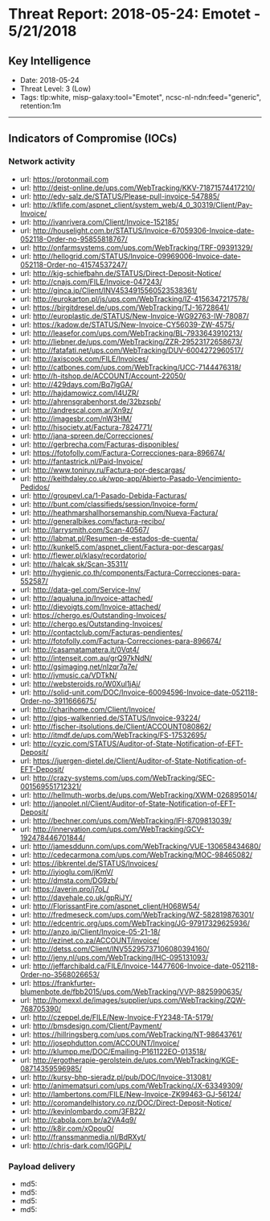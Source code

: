 # Threat Report: 2018-05-24: Emotet - 5/21/2018


## Key Intelligence
* Date: 2018-05-24
* Threat Level: 3 (Low)
* Tags: tlp:white, misp-galaxy:tool="Emotet", ncsc-nl-ndn:feed="generic", retention:1m

---

## Indicators of Compromise (IOCs)
### Network activity
* url: https://protonmail.com
* url: http://deist-online.de/ups.com/WebTracking/KKV-71871574417210/
* url: http://edv-salz.de/STATUS/Please-pull-invoice-547885/
* url: http://kflife.com/aspnet_client/system_web/4_0_30319/Client/Pay-Invoice/
* url: http://ivanrivera.com/Client/Invoice-152185/
* url: http://houselight.com.br/STATUS/Invoice-67059306-Invoice-date-052118-Order-no-95855818767/
* url: http://onfarmsystems.com/ups.com/WebTracking/TRF-09391329/
* url: http://hellogrid.com/STATUS/Invoice-09969006-Invoice-date-052118-Order-no-41574537247/
* url: http://kjg-schiefbahn.de/STATUS/Direct-Deposit-Notice/
* url: http://cnajs.com/FILE/Invoice-047243/
* url: http://ginca.jp/Client/INV4534915560523538361/
* url: http://eurokarton.pl/js/ups.com/WebTracking/IZ-4156347217578/
* url: https://birgitdresel.de/ups.com/WebTracking/TJ-16728641/
* url: http://europlastic.de/STATUS/New-Invoice-WG92763-IW-78087/
* url: https://kadow.de/STATUS/New-Invoice-CY56039-ZW-4575/
* url: http://leasefor.com/ups.com/WebTracking/BL-7933643910213/
* url: http://liebner.de/ups.com/WebTracking/ZZR-29523172658673/
* url: http://fatafati.net/ups.com/WebTracking/DUV-6004272960517/
* url: http://axiscook.com/FILE/Invoices/
* url: http://catbones.com/ups.com/WebTracking/UCC-7144476318/
* url: http://h-itshop.de/ACCOUNT/Account-22050/
* url: http://429days.com/Bq7lgGA/
* url: http://hajdamowicz.com/I4UZR/
* url: http://ahrensgrabenhorst.de/32bzspb/
* url: http://andrescal.com.ar/Xn9z/
* url: http://imagesbr.com/nW3HM/
* url: http://hisociety.at/Factura-7824771/
* url: http://jana-spreen.de/Correcciones/
* url: http://gerbrecha.com/Facturas-disponibles/
* url: https://fotofolly.com/Factura-Correcciones-para-896674/
* url: http://fantastrick.nl/Paid-Invoice/
* url: http://www.toniruy.ru/Factura-por-descargas/
* url: http://keithdaley.co.uk/wpp-app/Abierto-Pasado-Vencimiento-Pedidos/
* url: http://groupevl.ca/1-Pasado-Debida-Facturas/
* url: http://bunt.com/classifieds/session/Invoice-form/
* url: http://heathmarshallhorsemanship.com/Nueva-Factura/
* url: http://generalbikes.com/factura-recibo/
* url: http://larrysmith.com/Scan-40567/
* url: http://labmat.pl/Resumen-de-estados-de-cuenta/
* url: http://kunkel5.com/aspnet_client/Factura-por-descargas/
* url: http://flewer.pl/klasy/recordatorio/
* url: http://halcak.sk/Scan-35311/
* url: http://hygienic.co.th/components/Factura-Correcciones-para-552587/
* url: http://data-gel.com/Service-Inv/
* url: http://aqualuna.jp/Invoice-attached/
* url: http://dievoigts.com/Invoice-attached/
* url: https://chergo.es/Outstanding-Invoices/
* url: http://chergo.es/Outstanding-Invoices/
* url: http://contactclub.com/Facturas-pendientes/
* url: http://fotofolly.com/Factura-Correcciones-para-896674/
* url: http://casamatamatera.it/0Vqt4/
* url: http://intenseit.com.au/grQ97kNdN/
* url: http://gsimaging.net/nIzqr7q7e/
* url: http://jvmusic.ca/VDTkN/
* url: http://websteroids.ro/W0Xul1jAj/
* url: http://solid-unit.com/DOC/Invoice-60094596-Invoice-date-052118-Order-no-3911666675/
* url: http://charihome.com/Client/Invoice/
* url: http://gips-walkenried.de/STATUS/Invoice-93224/
* url: http://fischer-itsolutions.de/Client/ACCOUNT080862/
* url: http://itmdf.de/ups.com/WebTracking/FS-17532695/
* url: http://cyzic.com/STATUS/Auditor-of-State-Notification-of-EFT-Deposit/
* url: https://juergen-dietel.de/Client/Auditor-of-State-Notification-of-EFT-Deposit/
* url: http://crazy-systems.com/ups.com/WebTracking/SEC-001569551712321/
* url: http://hellmuth-worbs.de/ups.com/WebTracking/XWM-026895014/
* url: http://janpolet.nl/Client/Auditor-of-State-Notification-of-EFT-Deposit/
* url: http://bechner.com/ups.com/WebTracking/IFI-8709813039/
* url: http://innervation.com/ups.com/WebTracking/GCV-192478446701844/
* url: http://jamesddunn.com/ups.com/WebTracking/VUE-130658434680/
* url: http://cedecarmona.com/ups.com/WebTracking/MOC-98465082/
* url: https://ibkrentel.de/STATUS/Invoices/
* url: http://iyioglu.com/jKmV/
* url: http://dmsta.com/DG9zb/
* url: https://averin.pro/j7oL/
* url: http://davehale.co.uk/gpRiJY/
* url: http://FlorissantFire.com/aspnet_client/H068W54/
* url: http://fredmeseck.com/ups.com/WebTracking/WZ-582819876301/
* url: http://edcentric.org/ups.com/WebTracking/JG-97917329625936/
* url: http://anzo.jp/Client/Invoice-05-21-18/
* url: http://ezinet.co.za/ACCOUNT/invoice/
* url: http://detss.com/Client/INV55295737106080394160/
* url: http://jeny.nl/ups.com/WebTracking/IHC-095131093/
* url: http://jeffarchibald.ca/FILE/Invoice-14477606-Invoice-date-052118-Order-no-3568026653/
* url: https://frankfurter-blumenbote.de/fbb2015/ups.com/WebTracking/VVP-8825990635/
* url: http://homexxl.de/images/supplier/ups.com/WebTracking/ZQW-768705390/
* url: http://czeppel.de/FILE/New-Invoice-FY2348-TA-5179/
* url: http://bmsdesign.com/Client/Payment/
* url: https://hillringsberg.com/ups.com/WebTracking/NT-98643761/
* url: http://josephdutton.com/ACCOUNT/Invoice/
* url: http://klumpp.me/DOC/Emailing-P161122EO-013518/
* url: http://ergotherapie-gerolstein.de/ups.com/WebTracking/KGE-08714359596985/
* url: http://kursy-bhp-sieradz.pl/pub/DOC/Invoice-313081/
* url: http://animematsuri.com/ups.com/WebTracking/JX-63349309/
* url: http://lambertons.com/FILE/New-Invoice-ZK99463-GJ-56124/
* url: http://coromandelhistory.co.nz/DOC/Direct-Deposit-Notice/
* url: http://kevinlombardo.com/3FB22/
* url: http://cabola.com.br/a2VA4q9/
* url: http://k8ir.com/xOpouO/
* url: http://franssmanmedia.nl/BdRXyt/
* url: http://chris-dark.com/lGGPjL/

### Payload delivery
* md5: <md5>
* md5: <md5>
* md5: <md5>
* md5: <md5>
